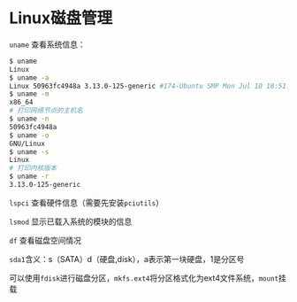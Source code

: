 # Linux磁盘管理

`uname` 查看系统信息：

``` Bash
$ uname
Linux
$ uname -a
Linux 50963fc4948a 3.13.0-125-generic #174-Ubuntu SMP Mon Jul 10 18:51:24 UTC 2017 x86_64 x86_64 x86_64 GNU/Linux
$ uname -m
x86_64
# 打印网络节点的主机名
$ uname -n
50963fc4948a
$ uname -o
GNU/Linux
$ uname -s
Linux
# 打印内核版本
$ uname -r
3.13.0-125-generic
```

`lspci` 查看硬件信息（需要先安装`pciutils`）

`lsmod` 显示已载入系统的模块的信息

`df` 查看磁盘空间情况

`sda1`含义：s（SATA）d（硬盘,disk），a表示第一块硬盘，1是分区号

可以使用`fdisk`进行磁盘分区，`mkfs.ext4`将分区格式化为ext4文件系统，`mount`挂载


